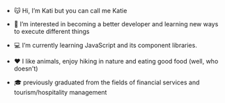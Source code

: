 - 😽 Hi, I’m Kati
  but you can call me Katie
  
- 👀 I’m interested in becoming a better developer and learning new ways to execute different things
  
- 💻 I’m currently learning JavaScript and its component libraries.
  
- ❤️ I like animals, enjoy hiking in nature and eating good food (well, who doesn't)
  
- 🎓 previously graduated from the fields of financial services and tourism/hospitality management

